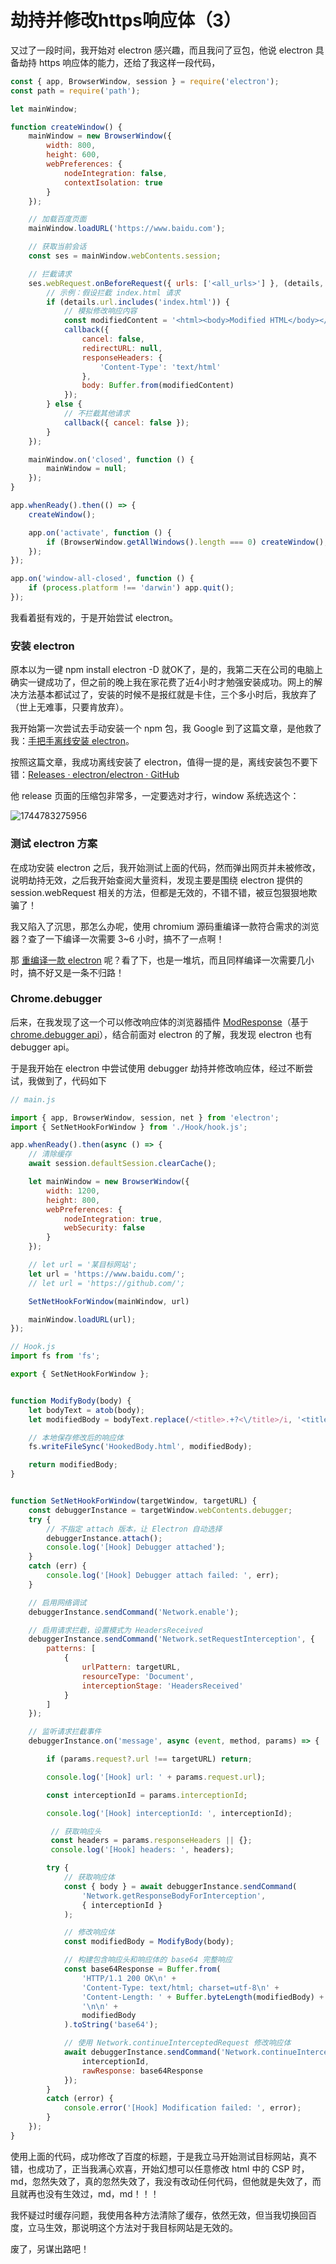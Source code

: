 # 劫持并修改https响应体（3）

又过了一段时间，我开始对 electron 感兴趣，而且我问了豆包，他说 electron 具备劫持 https 响应体的能力，还给了我这样一段代码，

```js
const { app, BrowserWindow, session } = require('electron');
const path = require('path');

let mainWindow;

function createWindow() {
    mainWindow = new BrowserWindow({
        width: 800,
        height: 600,
        webPreferences: {
            nodeIntegration: false,
            contextIsolation: true
        }
    });

    // 加载百度页面
    mainWindow.loadURL('https://www.baidu.com');

    // 获取当前会话
    const ses = mainWindow.webContents.session;

    // 拦截请求
    ses.webRequest.onBeforeRequest({ urls: ['<all_urls>'] }, (details, callback) => {
        // 示例：假设拦截 index.html 请求
        if (details.url.includes('index.html')) {
            // 模拟修改响应内容
            const modifiedContent = '<html><body>Modified HTML</body></html>';
            callback({
                cancel: false,
                redirectURL: null,
                responseHeaders: {
                    'Content-Type': 'text/html'
                },
                body: Buffer.from(modifiedContent)
            });
        } else {
            // 不拦截其他请求
            callback({ cancel: false });
        }
    });

    mainWindow.on('closed', function () {
        mainWindow = null;
    });
}

app.whenReady().then(() => {
    createWindow();

    app.on('activate', function () {
        if (BrowserWindow.getAllWindows().length === 0) createWindow();
    });
});

app.on('window-all-closed', function () {
    if (process.platform !== 'darwin') app.quit();
});
```

我看着挺有戏的，于是开始尝试 electron。

### 安装 electron

原本以为一键 npm install electron -D 就OK了，是的，我第二天在公司的电脑上确实一键成功了，但之前的晚上我在家花费了近4小时才勉强安装成功。网上的解决方法基本都试过了，安装的时候不是报红就是卡住，三个多小时后，我放弃了（世上无难事，只要肯放弃）。

我开始第一次尝试去手动安装一个 npm 包，我 Google 到了这篇文章，是他救了我：[手把手离线安装 electron](https://juejin.cn/post/7003249707216535565)。

按照这篇文章，我成功离线安装了 electron，值得一提的是，离线安装包不要下错：[Releases · electron/electron · GitHub](https://github.com/electron/electron/releases)

他 release 页面的压缩包非常多，一定要选对才行，window 系统选这个：

![1744783275956](image/劫持并修改https响应体(三)/1744783275956.png)

### 测试 electron 方案

在成功安装 electron 之后，我开始测试上面的代码，然而弹出网页并未被修改，说明劫持无效，之后我开始查阅大量资料，发现主要是围绕 electron 提供的 session.webRequest 相关的方法，但都是无效的，不错不错，被豆包狠狠地欺骗了！

我又陷入了沉思，那怎么办呢，使用 chromium 源码重编译一款符合需求的浏览器？查了一下编译一次需要 3~6 小时，搞不了一点啊！

那 [重编译一款 electron](https://blog.csdn.net/epubcn/article/details/136021220) 呢？看了下，也是一堆坑，而且同样编译一次需要几小时，搞不好又是一条不归路！

### Chrome.debugger

后来，在我发现了这一个可以修改响应体的浏览器插件 [ModResponse](https://chromewebstore.google.com/detail/modresponse-mock-and-repl/bbjcdpjihbfmkgikdkplcalfebgcjjpm?src=modheader-com)（基于[ chrome.debugger api](https://developer.chrome.com/docs/extensions/reference/debugger/)），结合前面对 electron 的了解，我发现 electron 也有 debugger api。

于是我开始在 electron 中尝试使用 debugger 劫持并修改响应体，经过不断尝试，我做到了，代码如下

```js
// main.js

import { app, BrowserWindow, session, net } from 'electron';
import { SetNetHookForWindow } from './Hook/hook.js';

app.whenReady().then(async () => {
    // 清除缓存
    await session.defaultSession.clearCache();

    let mainWindow = new BrowserWindow({
        width: 1200,
        height: 800,
        webPreferences: {
            nodeIntegration: true,
            webSecurity: false
        }
    });

    // let url = '某目标网站';
    let url = 'https://www.baidu.com/';
    // let url = 'https://github.com/';

    SetNetHookForWindow(mainWindow, url)

    mainWindow.loadURL(url);
});
```

```js
// Hook.js
import fs from 'fs';

export { SetNetHookForWindow };


function ModifyBody(body) {
    let bodyText = atob(body);
    let modifiedBody = bodyText.replace(/<title>.+?<\/title>/i, '<title>哈哈哈</title>');

    // 本地保存修改后的响应体
    fs.writeFileSync('HookedBody.html', modifiedBody);

    return modifiedBody;
}


function SetNetHookForWindow(targetWindow, targetURL) {
    const debuggerInstance = targetWindow.webContents.debugger;
    try {
        // 不指定 attach 版本，让 Electron 自动选择
        debuggerInstance.attach();
        console.log('[Hook] Debugger attached');
    }
    catch (err) {
        console.log('[Hook] Debugger attach failed: ', err);
    }

    // 启用网络调试
    debuggerInstance.sendCommand('Network.enable');

    // 启用请求拦截，设置模式为 HeadersReceived
    debuggerInstance.sendCommand('Network.setRequestInterception', {
        patterns: [
            {
                urlPattern: targetURL,
                resourceType: 'Document',
                interceptionStage: 'HeadersReceived'
            }
        ]
    });

    // 监听请求拦截事件
    debuggerInstance.on('message', async (event, method, params) => {

        if (params.request?.url !== targetURL) return;

        console.log('[Hook] url: ' + params.request.url);

        const interceptionId = params.interceptionId;

        console.log('[Hook] interceptionId: ', interceptionId);

         // 获取响应头
         const headers = params.responseHeaders || {};
         console.log('[Hook] headers: ', headers);

        try {
            // 获取响应体
            const { body } = await debuggerInstance.sendCommand(
                'Network.getResponseBodyForInterception',
                { interceptionId }
            );

            // 修改响应体
            const modifiedBody = ModifyBody(body);

            // 构建包含响应头和响应体的 base64 完整响应
            const base64Response = Buffer.from(
                'HTTP/1.1 200 OK\n' +
                'Content-Type: text/html; charset=utf-8\n' +
                'Content-Length: ' + Buffer.byteLength(modifiedBody) +
                '\n\n' +
                modifiedBody
            ).toString('base64');

            // 使用 Network.continueInterceptedRequest 修改响应体
            await debuggerInstance.sendCommand('Network.continueInterceptedRequest', {
                interceptionId,
                rawResponse: base64Response
            });
        }
        catch (error) {
            console.error('[Hook] Modification failed: ', error);
        }
    });
}
```

使用上面的代码，成功修改了百度的标题，于是我立马开始测试目标网站，真不错，也成功了，正当我满心欢喜，开始幻想可以任意修改 html 中的 CSP 时，md，忽然失效了，真的忽然失效了，我没有改动任何代码，但他就是失效了，而且就再也没有生效过，md，md！！！

我怀疑过时缓存问题，我使用各种方法清除了缓存，依然无效，但当我切换回百度，立马生效，那说明这个方法对于我目标网站是无效的。

废了，另谋出路吧！
